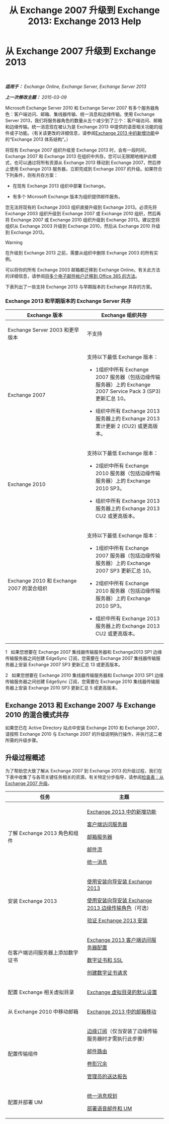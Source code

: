 ﻿---
title: '从 Exchange 2007 升级到 Exchange 2013: Exchange 2013 Help'
TOCTitle: 从 Exchange 2007 升级到 Exchange 2013
ms:assetid: a604b96d-2a51-480f-937f-45ad753c2cad
ms:mtpsurl: https://technet.microsoft.com/zh-cn/library/JJ898581(v=EXCHG.150)
ms:contentKeyID: 51408252
ms.date: 01/11/2018
mtps_version: v=EXCHG.150
ms.translationtype: HT
---

# 从 Exchange 2007 升级到 Exchange 2013

 

_**适用于：** Exchange Online, Exchange Server, Exchange Server 2013_

_**上一次修改主题：** 2015-03-09_

Microsoft Exchange Server 2010 和 Exchange Server 2007 有多个服务器角色：客户端访问、邮箱、集线器传输、统一消息和边缘传输。使用 Exchange Server 2013，我们将服务器角色的数量从五个减少到了三个：客户端访问、邮箱和边缘传输。统一消息现在被认为是 Exchange 2013 中提供的语音相关功能的组件或子功能。（有关该更改的详细信息，请参阅[Exchange 2013 中的新增功能](what-s-new-in-exchange-2013-exchange-2013-help.md)中的“Exchange 2013 体系结构”。）

将现有 Exchange 2007 组织升级至 Exchange 2013 时，会有一段时间，Exchange 2007 和 Exchange 2013 在组织中共存。您可以无限期地维护此模式，也可以通过将所有资源从 Exchange 2013 移动到 Exchange 2007，然后停止使用 Exchange 2013 服务器，立即完成到 Exchange 2007 的升级。如果符合下列条件，则有共存方案：

  - 在现有 Exchange 2013 组织中部署 Exchange。

  - 有多个 Microsoft Exchange 版本为组织提供邮件服务。

您无法将现有的 Exchange 2003 组织直接升级到 Exchange 2013。必须先将 Exchange 2003 组织升级到 Exchange 2007 或 Exchange 2010 组织，然后再将 Exchange 2007 或 Exchange 2010 组织升级到 Exchange 2013。建议您将组织从 Exchange 2003 升级到 Exchange 2010，然后从 Exchange 2010 升级到 Exchange 2013。

> [!WARNING]  
> 在升级到 Exchange 2013 之前，需要从组织中删除 Exchange 2003 的所有实例。


可以将你的所有 Exchange 2003 邮箱都迁移到 Exchange Online。有关此方法的详细信息，请参阅[将多个电子邮件帐户迁移到 Office 365 的方法](https://go.microsoft.com/fwlink/p/?linkid=524030)。

下表列出了一些支持 Exchange 2013 与早期版本的 Exchange 共存的方案。

### Exchange 2013 和早期版本的 Exchange Server 共存

<table>
<colgroup>
<col style="width: 50%" />
<col style="width: 50%" />
</colgroup>
<thead>
<tr class="header">
<th>Exchange 版本</th>
<th>Exchange 组织共存</th>
</tr>
</thead>
<tbody>
<tr class="odd">
<td><p>Exchange Server 2003 和更早版本</p></td>
<td><p>不支持</p></td>
</tr>
<tr class="even">
<td><p>Exchange 2007</p></td>
<td><p>支持以下最低 Exchange 版本：</p>
<ul>
<li><p>1组织中所有 Exchange 2007 服务器（包括边缘传输服务器）上的 Exchange 2007 Service Pack 3 (SP3) 更新汇总 10。</p></li>
<li><p>组织中所有 Exchange 2013 服务器上的 Exchange 2013 累计更新 2 (CU2) 或更高版本。</p></li>
</ul></td>
</tr>
<tr class="odd">
<td><p>Exchange 2010</p></td>
<td><p>支持以下最低 Exchange 版本：</p>
<ul>
<li><p>2组织中所有 Exchange 2010 服务器（包括边缘传输服务器）上的 Exchange 2010 SP3。</p></li>
<li><p>组织中所有 Exchange 2013 服务器上的 Exchange 2013 CU2 或更高版本。</p></li>
</ul></td>
</tr>
<tr class="even">
<td><p>Exchange 2010 和 Exchange 2007 的混合组织</p></td>
<td><p>支持以下最低 Exchange 版本：</p>
<ul>
<li><p>1组织中所有 Exchange 2007 服务器（包括边缘传输服务器）上的 Exchange 2007 SP3 更新汇总 10。</p></li>
<li><p>2组织中所有 Exchange 2010 服务器（包括边缘传输服务器）上的 Exchange 2010 SP3。</p></li>
<li><p>组织中所有 Exchange 2013 服务器上的 Exchange 2013 CU2 或更高版本。</p></li>
</ul></td>
</tr>
</tbody>
</table>


1   如果您想要在 Exchange 2007 集线器传输服务器和 Exchange2013 SP1 边缘传输服务器之间创建 EdgeSync 订阅，您需要在 Exchange 2007 集线器传输服务器上安装 Exchange 2007 SP3 更新汇总 13 或更高版本。

2   如果您想要在 Exchange 2010 集线器传输服务器和 Exchange 2013 SP1 边缘传输服务器之间创建 EdgeSync 订阅，您需要在 Exchange 2010 集线器传输服务器上安装 Exchange 2010 SP3 更新汇总 5 或更高版本。

## Exchange 2013 和 Exchange 2007 与 Exchange 2010 的混合模式共存

如果您已在 Active Directory 站点中安装 Exchange 2010 和 Exchange 2007，请按照 Exchange 2010 与 Exchange 2007 的升级说明执行操作，并执行这二者所需的升级步骤。

## 升级过程概述

为了帮助您大致了解从 Exchange 2007 到 Exchange 2013 的升级过程，我们在下表中收集了与各项关键任务相关的资源。有关特定分步指导，请参阅[检查表：从 Exchange 2007 升级](checklist-upgrade-from-exchange-2007-exchange-2013-help.md)。


<table>
<colgroup>
<col style="width: 50%" />
<col style="width: 50%" />
</colgroup>
<thead>
<tr class="header">
<th>任务</th>
<th>主题</th>
</tr>
</thead>
<tbody>
<tr class="odd">
<td><p>了解 Exchange 2013 角色和组件</p></td>
<td><p><a href="what-s-new-in-exchange-2013-exchange-2013-help.md">Exchange 2013 中的新增功能</a></p>
<p><a href="client-access-server-exchange-2013-help.md">客户端访问服务器</a></p>
<p><a href="mailbox-server-exchange-2013-help.md">邮箱服务器</a></p>
<p><a href="mail-flow-exchange-2013-help.md">邮件流</a></p>
<p><a href="unified-messaging-exchange-2013-help.md">统一消息</a></p></td>
</tr>
<tr class="even">
<td><p>安装 Exchange 2013</p></td>
<td><p><a href="install-exchange-2013-using-the-setup-wizard-exchange-2013-help.md">使用安装向导安装 Exchange 2013</a></p>
<p><a href="install-the-exchange-2013-edge-transport-role-using-the-setup-wizard-exchange-2013-help.md">使用安装向导安装 Exchange 2013 边缘传输角色</a>（可选）</p>
<p><a href="verify-an-exchange-2013-installation-exchange-2013-help.md">验证 Exchange 2013 安装</a></p></td>
</tr>
<tr class="odd">
<td><p>在客户端访问服务器上添加数字证书</p></td>
<td><p><a href="https://technet.microsoft.com/it-it/library/Aa997281(v=EXCHG.150)">Exchange 2013 客户端访问服务器配置</a></p>
<p><a href="digital-certificates-and-ssl-exchange-2013-help.md">数字证书和 SSL</a></p>
<p><a href="create-a-digital-certificate-request-exchange-2013-help.md">创建数字证书请求</a></p></td>
</tr>
<tr class="even">
<td><p>配置 Exchange 相关虚拟目录</p></td>
<td><p><a href="default-settings-for-exchange-virtual-directories-exchange-2013-help.md">Exchange 虚拟目录的默认设置</a></p></td>
</tr>
<tr class="odd">
<td><p>从 Exchange 2010 中移动邮箱</p></td>
<td><p><a href="mailbox-moves-in-exchange-2013-exchange-2013-help.md">Exchange 2013 中的邮箱移动</a></p></td>
</tr>
<tr class="even">
<td><p>配置传输组件</p></td>
<td><p><a href="edge-subscriptions-exchange-2013-help.md">边缘订阅</a>（仅当安装了边缘传输服务器时才需执行此步骤）</p>
<p><a href="mail-routing-exchange-2013-help.md">邮件路由</a></p>
<p><a href="shadow-redundancy-exchange-2013-help.md">卷影冗余</a></p>
<p><a href="delivery-reports-for-administrators-exchange-2013-help.md">管理员的送达报告</a></p></td>
</tr>
<tr class="odd">
<td><p>配置并部署 UM</p></td>
<td><p><a href="planning-for-unified-messaging-exchange-2013-help.md">统一消息规划</a></p>
<p><a href="deploying-voice-mail-and-um-exchange-2013-help.md">部署语音邮件和 UM</a></p></td>
</tr>
</tbody>
</table>

